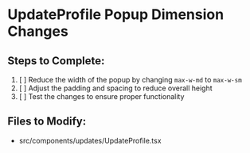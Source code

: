 # UpdateProfile Popup Dimension Changes

## Steps to Complete:
1. [ ] Reduce the width of the popup by changing `max-w-md` to `max-w-sm`
2. [ ] Adjust the padding and spacing to reduce overall height
3. [ ] Test the changes to ensure proper functionality

## Files to Modify:
- src/components/updates/UpdateProfile.tsx
